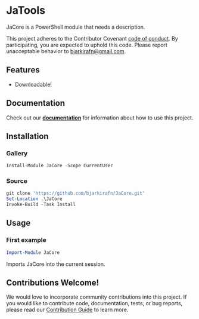 # JaTools

JaCore is a PowerShell module that needs a description.

This project adheres to the Contributor Covenant [code of conduct](https://github.com/bjarkirafn/JaCore/tree/master/docs/CODE_OF_CONDUCT.md).
By participating, you are expected to uphold this code. Please report unacceptable behavior to bjarkirafn@gmail.com.

## Features

- Downloadable!

## Documentation

Check out our **[documentation](https://github.com/bjarkirafn/JaCore/tree/master/docs/en-US/JaCore.md)** for information about how to use this project.

## Installation

### Gallery

```powershell
Install-Module JaCore -Scope CurrentUser
```

### Source

```powershell
git clone 'https://github.com/bjarkirafn/JaCore.git'
Set-Location .\JaCore
Invoke-Build -Task Install
```

## Usage

### First example

```powershell
Import-Module JaCore
```

Imports JaCore into the current session.

## Contributions Welcome!

We would love to incorporate community contributions into this project.  If you would like to
contribute code, documentation, tests, or bug reports, please read our [Contribution Guide](https://github.com/bjarkirafn/JaCore/tree/master/docs/CONTRIBUTING.md) to learn more.

